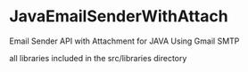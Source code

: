# JavaEmailSenderWithAttach
Email Sender API with Attachment for JAVA Using Gmail SMTP

all libraries included in the src/libraries directory
